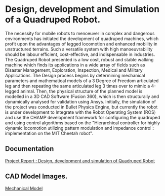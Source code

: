 # Design, development and Simulation of a Quadruped Robot. 

The necessity for mobile robots to menoeuver in complex and dangerous environments has initiated the development of quadruped machines, which profit upon the advantages of legged locomotion and enhanced mobility in unstructured terrains. Such a versatile system with high manoeuvrability should be labour efficient, cost-effective, and indispensable in industries. The Quadruped Robot presented is a low cost, robust and stable walking machine which finds its applications in a wide array of fields such as Disaster Management, Exploration, Inspection, Medical and Military Applications. The Design process begins by determining mechanical parameters and mathematical models of a 3 Degree of Freedom articulated leg and then repeating the same articulated leg 3 times over to mimic a 4-legged animal. Then, the physical structure of the planned model is modelled in a 3D CAD Software (Fusion 360), which is then structurally and dynamically analysed for validation using Ansys. Initially, the simulation of the project was conducted in Bullet Physics Engine, but currently the robot is under development to Integrate with the Robot Operating System (ROS) and use the CHAMP development framework for configuring the quadruped and using control algorithms based on the "Hierarchical controller for highly dynamic locomotion utilizing pattern modulation and impedance control : implementation on the MIT Cheetah robot".



## Documentation

[Project Report : Design, development and simulation of Quadruped Robot](https://drive.google.com/drive/folders/1nUOuL8gcifb-PYRv1ZgWMqgnOXHMn6eC?usp=sharing)


## CAD Model Images. 

[Mechanical Model](https://drive.google.com/drive/folders/1ipz5YYaFx0Rpg94doUTfeC6lEqRKWpnm?usp=sharing)
